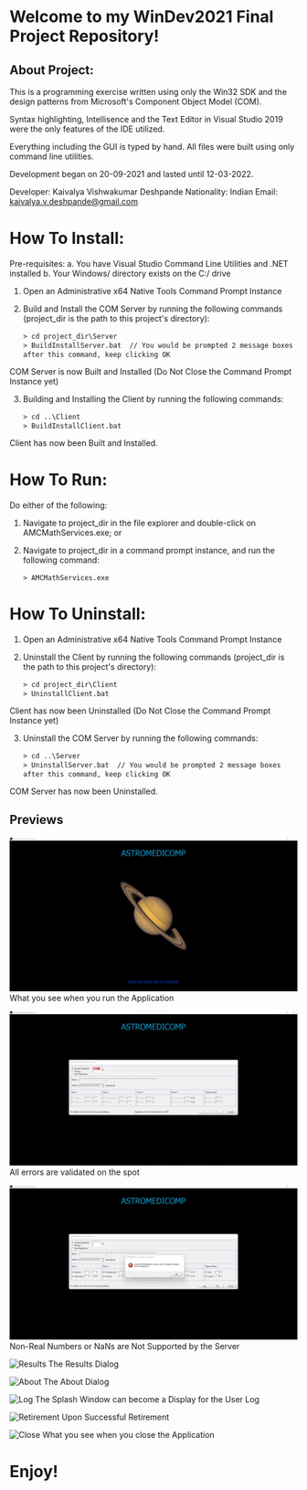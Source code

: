 # Welcome to my WinDev2021 Final Project Repository!

## About Project:

This is a programming exercise written using only
the Win32 SDK and the design patterns from Microsoft's
Component Object Model (COM).

Syntax highlighting, Intellisence and the Text Editor
in Visual Studio 2019 were the only features of the
IDE utilized.

Everything including the GUI is typed by hand. All
files were built using only command line utilities.

Development began on 20-09-2021 and lasted until
12-03-2022.

Developer:   Kaivalya Vishwakumar Deshpande
Nationality: Indian
Email: kaivalya.v.deshpande@gmail.com

# How To Install:

Pre-requisites:
a. You have Visual Studio Command Line Utilities and .NET installed
b. Your Windows/ directory exists on the C:/ drive

1. Open an Administrative x64 Native Tools Command Prompt Instance

2. Build and Install the COM Server by running the following commands
   (project_dir is the path to this project's directory):
   
   	```Batchfile
   	> cd project_dir\Server
   	> BuildInstallServer.bat  // You would be prompted 2 message boxes after this command, keep clicking OK
   	```

COM Server is now Built and Installed (Do Not Close the Command Prompt Instance yet)

3. Building and Installing the Client by running the following commands: 
	
	```Batchfile
	> cd ..\Client
	> BuildInstallClient.bat
	```

Client has now been Built and Installed.

# How To Run:

Do either of the following:

1. Navigate to project_dir in the file explorer and double-click on AMCMathServices.exe; or

2. Navigate to project_dir in a command prompt instance, and run the following command:

	```Batchfile
	> AMCMathServices.exe
	```

# How To Uninstall:

1. Open an Administrative x64 Native Tools Command Prompt Instance

2. Uninstall the Client by running the following commands
   (project_dir is the path to this project's directory):

	```Batchfile
	> cd project_dir\Client
	> UninstallClient.bat
	```

Client has now been Uninstalled (Do Not Close the Command Prompt Instance yet)

3. Uninstall the COM Server by running the following commands:
   	
	```Batchfile
	> cd ..\Server
	> UninstallServer.bat  // You would be prompted 2 message boxes after this command, keep clicking OK
	```

COM Server has now been Uninstalled.

## Previews

![Splash Screen](Previews/01_Splash.png)
What you see when you run the Application

![Spot Validation](Previews/02_SpotValidation.png)
All errors are validated on the spot

![Negative Square Roots](Previews/04_NegativeSquareRoots.png)
Non-Real Numbers or NaNs are Not Supported by the Server

![Results](Preview/05_Results.png)
The Results Dialog

![About](Preview/06_About.png)
The About Dialog

![Log](Preview/07_Log.png)
The Splash Window can become a Display for the User Log

![Retirement](Preview/08_UponRetirement.png)
Upon Successful Retirement

![Close](Preview/09_Close.png)
What you see when you close the Application

# Enjoy!
